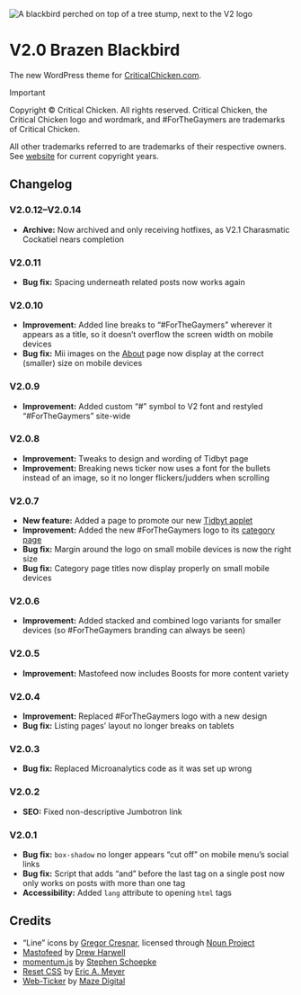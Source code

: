 ![A blackbird perched on top of a tree stump, next to the V2 logo](https://github.com/CriticalChicken/V2/assets/35422415/93f2349f-1da0-4701-a101-865d0de56488)

# V2.0 Brazen Blackbird
The new WordPress theme for [CriticalChicken.com](https://www.criticalchicken.com).

> [!IMPORTANT]
> Copyright &copy; Critical Chicken. All rights reserved. Critical Chicken, the Critical Chicken logo and wordmark, and #ForTheGaymers are trademarks of Critical Chicken.
>
> All other trademarks referred to are trademarks of their respective owners. See [website](https://www.criticalchicken.com) for current copyright years.

## Changelog

### V2.0.12&ndash;V2.0.14

- **Archive:** Now archived and only receiving hotfixes, as V2.1 Charasmatic Cockatiel nears completion

### V2.0.11

- **Bug fix:** Spacing underneath related posts now works again

### V2.0.10

- **Improvement:** Added line breaks to &ldquo;#ForTheGaymers&rdquo; wherever it appears as a title, so it doesn&rsquo;t overflow the screen width on mobile devices
- **Bug fix:** Mii images on the [About](https://www.criticalchicken.com/about) page now display at the correct (smaller) size on mobile devices

### V2.0.9

- **Improvement:** Added custom &ldquo;&num;&rdquo; symbol to V2 font and restyled &ldquo;#ForTheGaymers&rdquo; site-wide

### V2.0.8

- **Improvement:** Tweaks to design and wording of Tidbyt page
- **Improvement:** Breaking news ticker now uses a font for the bullets instead of an image, so it no longer flickers/judders when scrolling

### V2.0.7

- **New feature:** Added a page to promote our new [Tidbyt applet](https://github.com/tidbyt/community/pull/1731)
- **Improvement:** Added the new #ForTheGaymers logo to its [category page](https://www.criticalchicken.com/category/forthegaymers)
- **Bug fix:** Margin around the logo on small mobile devices is now the right size
- **Bug fix:** Category page titles now display properly on small mobile devices

### V2.0.6

- **Improvement:** Added stacked and combined logo variants for smaller devices (so #ForTheGaymers branding can always be seen)

### V2.0.5

- **Improvement:** Mastofeed now includes Boosts for more content variety

### V2.0.4

- **Improvement:** Replaced #ForTheGaymers logo with a new design
- **Bug fix:** Listing pages&rsquo; layout no longer breaks on tablets

### V2.0.3

- **Bug fix:** Replaced Microanalytics code as it was set up wrong

### V2.0.2

- **SEO:** Fixed non-descriptive Jumbotron link

### V2.0.1

- **Bug fix:** `box-shadow` no longer appears &ldquo;cut off&rdquo; on mobile menu&rsquo;s social links
- **Bug fix:** Script that adds &ldquo;and&rdquo; before the last tag on a single post now only works on posts with more than one tag
- **Accessibility:** Added `lang` attribute to opening `html` tags

## Credits

- &ldquo;Line&rdquo; icons by [Gregor Cresnar](https://iconix.si), licensed through [Noun Project](https://thenounproject.com/grega.cresnar)
- [Mastofeed](https://github.com/fenwick67/mastofeed) by [Drew Harwell](https://github.com/fenwick67)
- [momentum.js](https://github.com/sschoepke/momentum) by [Stephen Schoepke](https://github.com/sschoepke)
- [Reset CSS](https://meyerweb.com/eric/tools/css/reset/index.html) by [Eric A. Meyer](https://meyerweb.com/eric)
- [Web-Ticker](https://github.com/mazedigital/Web-Ticker) by [Maze Digital](https://github.com/mazedigital)
